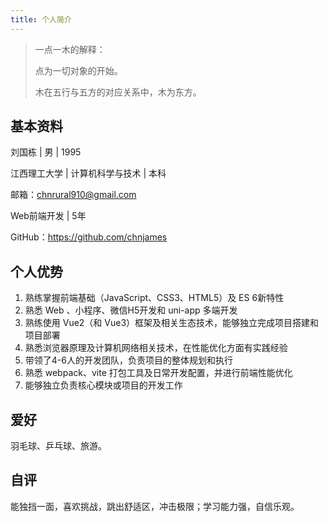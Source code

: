 ```yaml
---
title: 个人简介
---
```


> 一点一木的解释：
>
> 点为一切对象的开始。
>
> 木在五行与五方的对应关系中，木为东方。

## 基本资料

刘国栋 | 男 | 1995

江西理工大学 | 计算机科学与技术 | 本科

邮箱：<chnrural910@gmail.com>

Web前端开发 | 5年

GitHub：<https://github.com/chnjames>




## 个人优势

1. 熟练掌握前端基础（JavaScript、CSS3、HTML5）及 ES 6新特性
2. 熟悉 Web 、小程序、微信H5开发和 uni-app  多端开发
3. 熟练使用 Vue2（和 Vue3）框架及相关生态技术，能够独立完成项目搭建和项目部署
4. 熟悉浏览器原理及计算机网络相关技术，在性能优化方面有实践经验
5. 带领了4-6人的开发团队，负责项目的整体规划和执行
6. 熟悉 webpack、vite 打包工具及日常开发配置，并进行前端性能优化
7. 能够独立负责核心模块或项目的开发工作

## 爱好

羽毛球、乒乓球、旅游。

## 自评

能独挡一面，喜欢挑战，跳出舒适区，冲击极限；学习能力强，自信乐观。